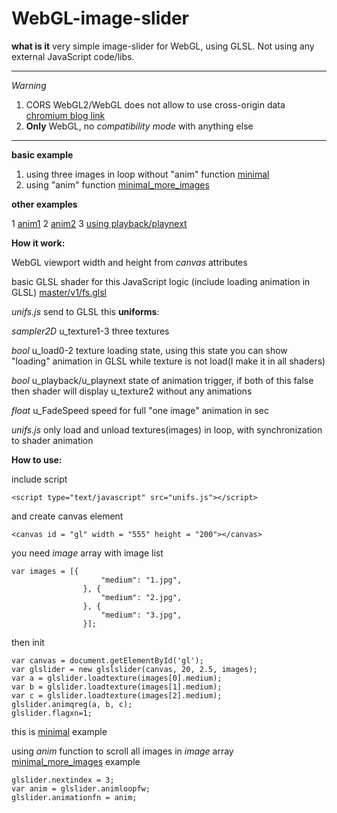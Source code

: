 # WebGL-image-slider

**what is it** very simple image-slider for WebGL, using GLSL. Not using any external JavaScript code/libs.
___

*Warning*

1. CORS WebGL2/WebGL does not allow to use cross-origin data [chromium blog link](https://blog.chromium.org/2011/07/using-cross-domain-images-in-webgl-and.html)
2. **Only** WebGL, no *compatibility mode* with anything else
___

**basic example**

1. using three images in loop without "anim" function [minimal](https://danilw.github.io/WebGL-image-slider/v1/minimal/simple_slider.html)
2. using "anim" function [minimal_more_images](https://danilw.github.io/WebGL-image-slider/v1/minimal_more_images/simple_slider.html)

**other examples**

1 [anim1](https://danilw.github.io/WebGL-image-slider/v1/anim1/simple_slider.html) 2 [anim2](https://danilw.github.io/WebGL-image-slider/v1/anim2/simple_slider.html) 3 [using playback/playnext](https://danilw.github.io/WebGL-image-slider/v1/fs3d/simple_slider.html) 

**How it work:**

WebGL viewport width and height from *canvas* attributes

basic GLSL shader for this JavaScript logic (include loading animation in GLSL) [master/v1/fs.glsl](https://github.com/danilw/WebGL-image-slider/blob/master/v1/fs.glsl)

*unifs.js* send to GLSL this **uniforms**:

*sampler2D* u_texture1-3 three textures

*bool* u_load0-2 texture loading state, using this state you can show "loading" animation in GLSL while texture is not load(I make it in all shaders)

*bool* u_playback/u_playnext state of animation trigger, if both of this false then shader will display u_texture2 without any animations

*float* u_FadeSpeed speed for full "one image" animation in sec

*unifs.js* only load and unload textures(images) in loop, with synchronization to shader animation

**How to use:**

include script
```
<script type="text/javascript" src="unifs.js"></script>
```
and create canvas element
```
<canvas id = "gl" width = "555" height = "200"></canvas>
```
you need *image* array with image list
```
var images = [{
                    "medium": "1.jpg",
                }, {
                    "medium": "2.jpg",
                }, {
                    "medium": "3.jpg",
                }];
```
then init
```
var canvas = document.getElementById('gl');
var glslider = new glslslider(canvas, 20, 2.5, images);
var a = glslider.loadtexture(images[0].medium);
var b = glslider.loadtexture(images[1].medium);
var c = glslider.loadtexture(images[2].medium);
glslider.animqreg(a, b, c);
glslider.flagxn=1;
```
this is [minimal](https://danilw.github.io/WebGL-image-slider/v1/minimal/simple_slider.html) example

using *anim* function to scroll all images in *image* array [minimal_more_images](https://danilw.github.io/WebGL-image-slider/v1/minimal_more_images/simple_slider.html) example
```
glslider.nextindex = 3;
var anim = glslider.animloopfw;
glslider.animationfn = anim;
```
